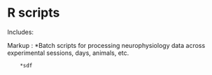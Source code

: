 # R scripts

Includes:	

Markup : *Batch scripts for processing neurophysiology data across experimental sessions, days, animals, etc.

	    *sdf